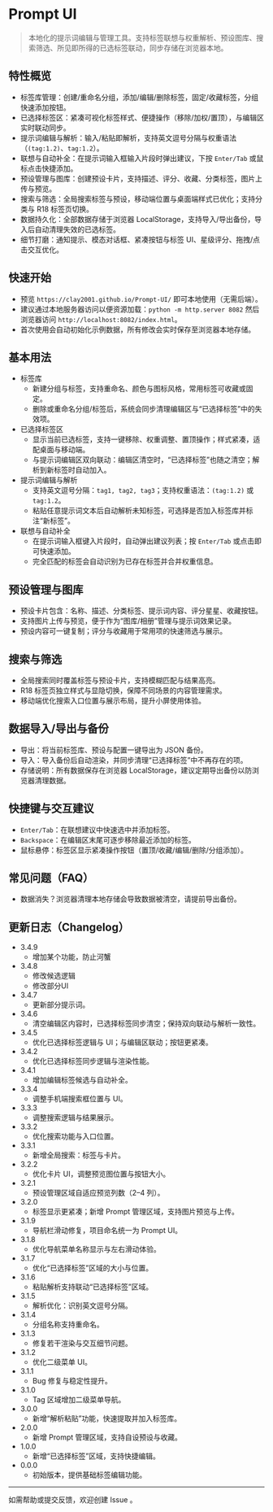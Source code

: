 # Prompt UI

> 本地化的提示词编辑与管理工具。支持标签联想与权重解析、预设图库、搜索筛选、所见即所得的已选标签联动，同步存储在浏览器本地。

## 特性概览
- 标签库管理：创建/重命名分组，添加/编辑/删除标签，固定/收藏标签，分组快速添加按钮。
- 已选择标签区：紧凑可视化标签样式、便捷操作（移除/加权/置顶），与编辑区实时联动同步。
- 提示词编辑与解析：输入/粘贴即解析，支持英文逗号分隔与权重语法（`(tag:1.2)`、`tag:1.2`）。
- 联想与自动补全：在提示词输入框输入片段时弹出建议，下按 `Enter/Tab` 或鼠标点击快捷添加。
- 预设管理与图库：创建预设卡片，支持描述、评分、收藏、分类标签，图片上传与预览。
- 搜索与筛选：全局搜索标签与预设，移动端位置与桌面端样式已优化；支持分类与 R18 标签页切换。
- 数据持久化：全部数据存储于浏览器 LocalStorage，支持导入/导出备份，导入后自动清理失效的已选标签。
- 细节打磨：通知提示、模态对话框、紧凑按钮与标签 UI、星级评分、拖拽/点击交互优化。

## 快速开始
- 预览 `https://clay2001.github.io/Prompt-UI/` 即可本地使用（无需后端）。
- 建议通过本地服务器访问以便资源加载：`python -m http.server 8082` 然后浏览器访问 `http://localhost:8082/index.html`。
- 首次使用会自动初始化示例数据，所有修改会实时保存至浏览器本地存储。

## 基本用法
- 标签库
  - 新建分组与标签，支持重命名、颜色与图标风格，常用标签可收藏或固定。
  - 删除或重命名分组/标签后，系统会同步清理编辑区与“已选择标签”中的失效项。
- 已选择标签区
  - 显示当前已选标签，支持一键移除、权重调整、置顶操作；样式紧凑，适配桌面与移动端。
  - 与提示词编辑区双向联动：编辑区清空时，“已选择标签”也随之清空；解析到新标签时自动加入。
- 提示词编辑与解析
  - 支持英文逗号分隔：`tag1, tag2, tag3`；支持权重语法：`(tag:1.2)` 或 `tag:1.2`。
  - 粘贴任意提示词文本后自动解析未知标签，可选择是否加入标签库并标注“新标签”。
- 联想与自动补全
  - 在提示词输入框键入片段时，自动弹出建议列表；按 `Enter/Tab` 或点击即可快速添加。
  - 完全匹配的标签会自动识别为已存在标签并合并权重信息。

## 预设管理与图库
- 预设卡片包含：名称、描述、分类标签、提示词内容、评分星星、收藏按钮。
- 支持图片上传与预览，便于作为“图库/相册”管理与提示词效果记录。
- 预设内容可一键复制；评分与收藏用于常用项的快速筛选与展示。

## 搜索与筛选
- 全局搜索同时覆盖标签与预设卡片，支持模糊匹配与结果高亮。
- R18 标签页独立样式与显隐切换，保障不同场景的内容管理需求。
- 移动端优化搜索入口位置与展示布局，提升小屏使用体验。

## 数据导入/导出与备份
- 导出：将当前标签库、预设与配置一键导出为 JSON 备份。
- 导入：导入备份后自动渲染，并同步清理“已选择标签”中不再存在的项。
- 存储说明：所有数据保存在浏览器 LocalStorage，建议定期导出备份以防浏览器清理数据。

## 快捷键与交互建议
- `Enter/Tab`：在联想建议中快速选中并添加标签。
- `Backspace`：在编辑区末尾可逐步移除最近添加的标签。
- 鼠标悬停：标签区显示紧凑操作按钮（置顶/收藏/编辑/删除/分组添加）。

## 常见问题（FAQ）
- 数据消失？浏览器清理本地存储会导致数据被清空，请提前导出备份。

## 更新日志（Changelog）
- 3.4.9
  - 增加某个功能，防止河蟹
- 3.4.8
  - 修改候选逻辑
  - 修改部分UI  
- 3.4.7
  - 更新部分提示词。
- 3.4.6
  - 清空编辑区内容时，已选择标签同步清空；保持双向联动与解析一致性。
- 3.4.5
  - 优化已选择标签逻辑与 UI；与编辑区联动；按钮更紧凑。
- 3.4.2
  - 优化已选择标签同步逻辑与渲染性能。
- 3.4.1
  - 增加编辑标签候选与自动补全。
- 3.3.4
  - 调整手机端搜索框位置与 UI。
- 3.3.3
  - 调整搜索逻辑与结果展示。
- 3.3.2
  - 优化搜索功能与入口位置。
- 3.3.1
  - 新增全局搜索：标签与卡片。
- 3.2.2
  - 优化卡片 UI，调整预览图位置与按钮大小。
- 3.2.1
  - 预设管理区域自适应预览列数（2–4 列）。
- 3.2.0
  - 标签显示更紧凑；新增 Prompt 管理区域，支持图片预览与上传。
- 3.1.9
  - 导航栏滑动修复，项目命名统一为 Prompt UI。
- 3.1.8
  - 优化导航菜单名称显示与左右滑动体验。
- 3.1.7
  - 优化“已选择标签”区域的大小与位置。
- 3.1.6
  - 粘贴解析支持联动“已选择标签”区域。
- 3.1.5
  - 解析优化：识别英文逗号分隔。
- 3.1.4
  - 分组名称支持重命名。
- 3.1.3
  - 修复若干渲染与交互细节问题。
- 3.1.2
  - 优化二级菜单 UI。
- 3.1.1
  - Bug 修复与稳定性提升。
- 3.1.0
  - Tag 区域增加二级菜单导航。
- 3.0.0
  - 新增“解析粘贴”功能，快速提取并加入标签库。
- 2.0.0
  - 新增 Prompt 管理区域，支持自设预设与收藏。
- 1.0.0
  - 新增“已选择标签”区域，支持快捷编辑。
- 0.0.0
  - 初始版本，提供基础标签编辑功能。

---
如需帮助或提交反馈，欢迎创建 Issue 。
